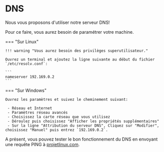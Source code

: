 # DNS

Nous vous proposons d'utiliser notre serveur DNS!

Pour ce faire, vous aurez besoin de paramétrer votre machine.

=== "Sur Linux"

    !!! warning "Vous aurez besoin des privilèges superutilisateur."

    Ouvrez un terminal et ajoutez la ligne suivante au début du fichier `/etc/resolv.conf`:

    ```
    nameserver 192.169.0.2
    ```

=== "Sur Windows"

    Ouvrez les paramètres et suivez le cheminement suivant:

     - Réseau et Internet
     - Paramètres réseau avancés
     - Choisissez la carte réseau que vous utilisez
     - Déroulez puis choisissez "Afficher les propriétés supplémentaires"
     - Sur la ligne "Attribution du serveur DNS", Cliquez sur "Modifier", choisissez "Manuel" puis entrez `192.169.0.2`.

A présent, vous pouvez tester le bon fonctionnement du DNS en envoyant une requête PING à [projetlinux.com](http://projetlinux.com).

